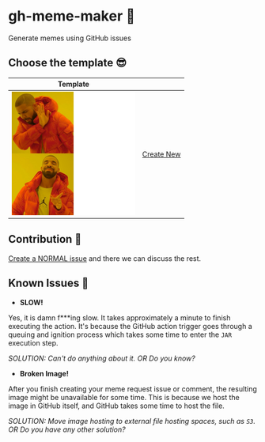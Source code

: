 # gh-meme-maker 🤡

Generate memes using GitHub issues

## Choose the template 😎

| Template                                                                                                               	|                                                                                                                                                               	|
|------------------------------------------------------------------------------------------------------------------------	|---------------------------------------------------------------------------------------------------------------------------------------------------------------	|
| <img src="https://raw.githubusercontent.com/theapache64/gh-meme-maker/master/template_images/drake.jpg" height="250"/> 	| [Create New](https://github.com/theapache64/gh-meme-maker/issues/new?assignees=theapache64-bot&labels=drake-meme%2C+meme&template=drake-meme.md&title=Drake+Meme) 	|

## Contribution 🤲

[Create a NORMAL issue](https://github.com/theapache64/gh-meme-maker/issues/new) and there we can discuss the rest. 

## Known Issues 🐞

- **SLOW!**

Yes, it is damn f***ing slow. It takes approximately a minute to finish executing the action.
It's because the GitHub action trigger goes through a queuing and ignition process which takes some time to enter the `JAR` execution step. 

*SOLUTION: Can't do anything about it. OR Do you know?*

- **Broken Image!**

After you finish creating your meme request issue or comment, the resulting image might be unavailable for some time. 
This is because we host the image in GitHub itself, and GitHub takes some time to host the file.

*SOLUTION: Move image hosting to external file hosting spaces, such as `S3`. OR Do you have any other solution?*
